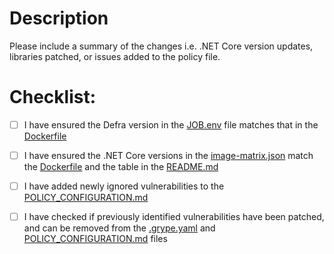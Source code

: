 # Description

Please include a summary of the changes i.e. .NET Core version updates, libraries patched, or issues added to the policy file.

# Checklist:

- [ ] I have ensured the Defra version in the [JOB.env](../JOB.env) file matches that in the [Dockerfile](../Dockerfile)
- [ ] I have ensured the .NET Core versions in the [image-matrix.json](../image-matrix.json) match the [Dockerfile](../Dockerfile) and the table in the [README.md](../README.md)
- [ ] I have added newly ignored vulnerabilities to the [POLICY_CONFIGURATION.md](../POLICY_CONFIGURATION.md)
- [ ] I have checked if previously identified vulnerabilities have been patched, and can be removed from the [.grype.yaml](../.grype.yaml) and [POLICY_CONFIGURATION.md](../POLICY_CONFIGURATION.md) files

